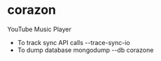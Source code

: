 # corazon
YouTube Music Player

- To track sync API calls
--trace-sync-io 
- To dump database
mongodump --db corazone
